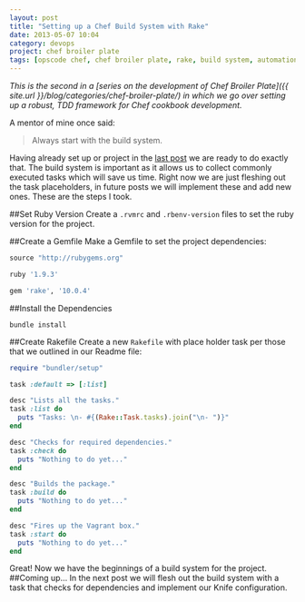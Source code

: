 ```yaml
---
layout: post
title: "Setting up a Chef Build System with Rake"
date: 2013-05-07 10:04
category: devops
project: chef broiler plate
tags: [opscode chef, chef broiler plate, rake, build system, automation]
---
```

*This is the second in a [series on the development of Chef Broiler Plate]({{ site.url }}/blog/categories/chef-broiler-plate/) in which we go over setting up a robust, TDD framework for Chef cookbook development.*

A mentor of mine once said:

> Always start with the build system.

Having already set up or project in the [last post](http://localhost:4000/chef-best-practices-a-series/) we are ready to do exactly that. The build system is important as it allows us to collect commonly executed tasks which will save us time. Right now we are just fleshing out the task placeholders, in future posts we will implement these and add new ones. These are the steps I took.

##Set Ruby Version
Create a `.rvmrc` and `.rbenv-version` files to set the ruby version for the project.

##Create a Gemfile
Make a Gemfile to set the project dependencies:

```ruby
source "http://rubygems.org"

ruby '1.9.3'

gem 'rake', '10.0.4'
```

##Install the Dependencies

    bundle install

##Create Rakefile
Create a new `Rakefile` with place holder task per those that we outlined in our Readme file:

```ruby
require "bundler/setup"

task :default => [:list]

desc "Lists all the tasks."
task :list do
  puts "Tasks: \n- #{(Rake::Task.tasks).join("\n- ")}"
end

desc "Checks for required dependencies."
task :check do
  puts "Nothing to do yet..."
end

desc "Builds the package."
task :build do
  puts "Nothing to do yet..."
end

desc "Fires up the Vagrant box."
task :start do
  puts "Nothing to do yet..."
end
```

Great! Now we have the beginnings of a build system for the project.
##Coming up…
In the next post we will flesh out the build system with a task that checks for dependencies and implement our Knife configuration.


